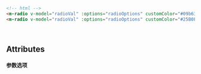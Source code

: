 <br />

```html
<!-- html -->
<m-radio v-model="radioVal" :options="radioOptions" customColor="#09b63d"></m-radio>
<m-radio v-model="radioVal" :options="radioOptions" customColor="#25B0F8"></m-radio>
```
<br />

## Attributes
#### 参数选项
<br/>